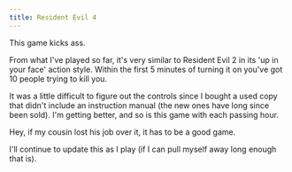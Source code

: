 ```yaml
---
title: Resident Evil 4
---
```


This game kicks ass.

From what I've played so far, it's very similar to Resident Evil 2 in its 'up
in your face' action style. Within the first 5 minutes of turning it on
you've got 10 people trying to kill you.

It was a little difficult to figure out the controls since I bought a used
copy that didn't include an instruction manual (the new ones have long since
been sold). I'm getting better, and so is this game with each passing hour.

Hey, if my cousin lost his job over it, it has to be a good game.

I'll continue to update this as I play (if I can pull myself away long enough
that is).
